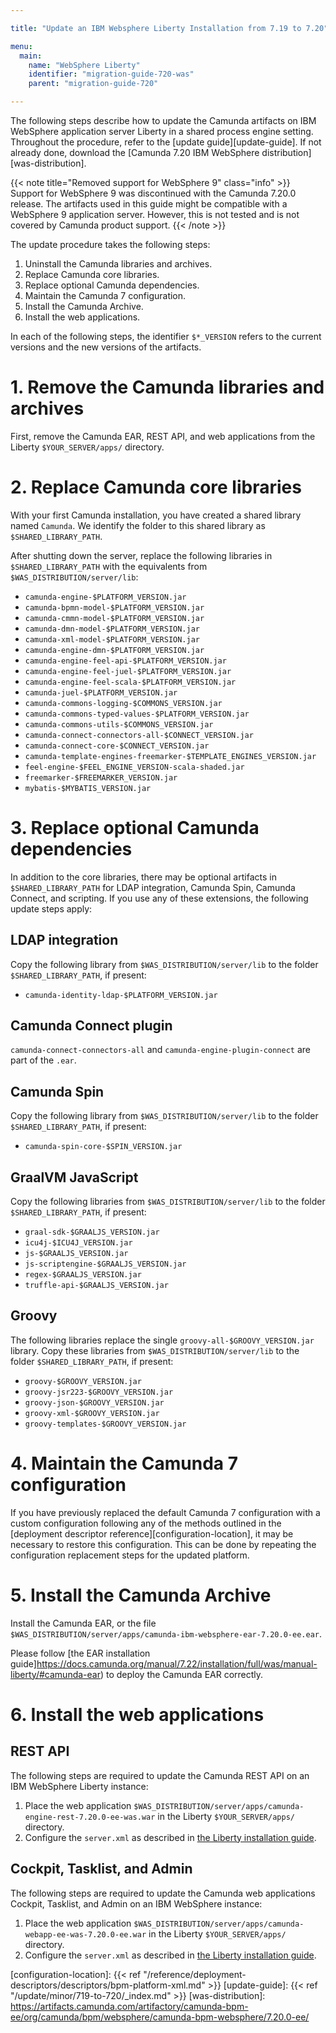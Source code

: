 ```yaml
---

title: "Update an IBM Websphere Liberty Installation from 7.19 to 7.20"

menu:
  main:
    name: "WebSphere Liberty"
    identifier: "migration-guide-720-was"
    parent: "migration-guide-720"

---
```



The following steps describe how to update the Camunda artifacts on IBM WebSphere application server Liberty in a shared process engine setting. 
Throughout the procedure, refer to the [update guide][update-guide]. If not already done, download the [Camunda 7.20 IBM WebSphere distribution][was-distribution].

{{< note title="Removed support for WebSphere 9" class="info" >}}
Support for WebSphere 9 was discontinued with the Camunda 7.20.0 release. The artifacts used in this guide might be compatible with a WebSphere 9 application server. However, this is not tested and is not covered by Camunda product support.
{{< /note >}}

The update procedure takes the following steps:

1. Uninstall the Camunda libraries and archives.
2. Replace Camunda core libraries.
3. Replace optional Camunda dependencies.
4. Maintain the Camunda 7 configuration.
5. Install the Camunda Archive.
6. Install the web applications.

In each of the following steps, the identifier `$*_VERSION` refers to the current versions and the new versions of 
the artifacts.

# 1. Remove the Camunda libraries and archives

First, remove the Camunda EAR, REST API, and web applications from the Liberty `$YOUR_SERVER/apps/` directory.

# 2. Replace Camunda core libraries

With your first Camunda installation, you have created a shared library named `Camunda`. We identify 
the folder to this shared library as `$SHARED_LIBRARY_PATH`.

After shutting down the server, replace the following libraries in `$SHARED_LIBRARY_PATH` with the equivalents 
from `$WAS_DISTRIBUTION/server/lib`:

* `camunda-engine-$PLATFORM_VERSION.jar`
* `camunda-bpmn-model-$PLATFORM_VERSION.jar`
* `camunda-cmmn-model-$PLATFORM_VERSION.jar`
* `camunda-dmn-model-$PLATFORM_VERSION.jar`
* `camunda-xml-model-$PLATFORM_VERSION.jar`
* `camunda-engine-dmn-$PLATFORM_VERSION.jar`
* `camunda-engine-feel-api-$PLATFORM_VERSION.jar`
* `camunda-engine-feel-juel-$PLATFORM_VERSION.jar`
* `camunda-engine-feel-scala-$PLATFORM_VERSION.jar`
* `camunda-juel-$PLATFORM_VERSION.jar`
* `camunda-commons-logging-$COMMONS_VERSION.jar`
* `camunda-commons-typed-values-$PLATFORM_VERSION.jar`
* `camunda-commons-utils-$COMMONS_VERSION.jar`
* `camunda-connect-connectors-all-$CONNECT_VERSION.jar`
* `camunda-connect-core-$CONNECT_VERSION.jar`
* `camunda-template-engines-freemarker-$TEMPLATE_ENGINES_VERSION.jar`
* `feel-engine-$FEEL_ENGINE_VERSION-scala-shaded.jar`
* `freemarker-$FREEMARKER_VERSION.jar`
* `mybatis-$MYBATIS_VERSION.jar`

# 3. Replace optional Camunda dependencies

In addition to the core libraries, there may be optional artifacts in `$SHARED_LIBRARY_PATH` for LDAP integration, 
Camunda Spin, Camunda Connect, and scripting. If you use any of these extensions, the following update steps apply:

## LDAP integration

Copy the following library from `$WAS_DISTRIBUTION/server/lib` to the folder `$SHARED_LIBRARY_PATH`, if present:

* `camunda-identity-ldap-$PLATFORM_VERSION.jar`

## Camunda Connect plugin

`camunda-connect-connectors-all` and `camunda-engine-plugin-connect` are part of the `.ear`.

## Camunda Spin

Copy the following library from `$WAS_DISTRIBUTION/server/lib` to the folder `$SHARED_LIBRARY_PATH`, if present:

* `camunda-spin-core-$SPIN_VERSION.jar`

## GraalVM JavaScript

Copy the following libraries from `$WAS_DISTRIBUTION/server/lib` to the folder `$SHARED_LIBRARY_PATH`, if present:

* `graal-sdk-$GRAALJS_VERSION.jar`
* `icu4j-$ICU4J_VERSION.jar`
* `js-$GRAALJS_VERSION.jar`
* `js-scriptengine-$GRAALJS_VERSION.jar`
* `regex-$GRAALJS_VERSION.jar`
* `truffle-api-$GRAALJS_VERSION.jar`

## Groovy

The following libraries replace the single `groovy-all-$GROOVY_VERSION.jar` library. Copy these libraries from
`$WAS_DISTRIBUTION/server/lib` to the folder `$SHARED_LIBRARY_PATH`, if present:

* `groovy-$GROOVY_VERSION.jar`
* `groovy-jsr223-$GROOVY_VERSION.jar`
* `groovy-json-$GROOVY_VERSION.jar`
* `groovy-xml-$GROOVY_VERSION.jar`
* `groovy-templates-$GROOVY_VERSION.jar`

# 4. Maintain the Camunda 7 configuration

If you have previously replaced the default Camunda 7 configuration with a custom configuration following any of 
the methods outlined in the [deployment descriptor reference][configuration-location], it may be necessary to restore 
this configuration. This can be done by repeating the configuration replacement steps for the updated platform.

# 5. Install the Camunda Archive

Install the Camunda EAR, or the file `$WAS_DISTRIBUTION/server/apps/camunda-ibm-websphere-ear-7.20.0-ee.ear`.

Please follow [the EAR installation guide]https://docs.camunda.org/manual/7.22/installation/full/was/manual-liberty/#camunda-ear)
to deploy the Camunda EAR correctly.

# 6. Install the web applications

## REST API

The following steps are required to update the Camunda REST API on an IBM WebSphere Liberty instance:

1. Place the web application `$WAS_DISTRIBUTION/server/apps/camunda-engine-rest-7.20.0-ee-was.war` in the Liberty `$YOUR_SERVER/apps/` directory.
2. Configure the `server.xml` as described in [the Liberty installation guide](https://docs.camunda.org/manual/7.22/installation/full/was/manual-liberty/#rest-api).

## Cockpit, Tasklist, and Admin

The following steps are required to update the Camunda web applications Cockpit, Tasklist, and Admin on an IBM WebSphere instance:

1. Place the web application `$WAS_DISTRIBUTION/server/apps/camunda-webapp-ee-was-7.20.0-ee.war` in the Liberty `$YOUR_SERVER/apps/` directory.
2. Configure the `server.xml` as described in [the Liberty installation guide](https://docs.camunda.org/manual/7.22/installation/full/was/manual-liberty/#cockpit-tasklist-and-admin).

[configuration-location]: {{< ref "/reference/deployment-descriptors/descriptors/bpm-platform-xml.md" >}}
[update-guide]: {{< ref "/update/minor/719-to-720/_index.md" >}}
[was-distribution]: https://artifacts.camunda.com/artifactory/camunda-bpm-ee/org/camunda/bpm/websphere/camunda-bpm-websphere/7.20.0-ee/
